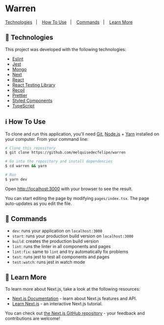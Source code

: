 # Warren

<p>
  <a href="#rocket-technologies">Technologies</a>&nbsp;&nbsp;&nbsp;|&nbsp;&nbsp;&nbsp;
  <a href="#information_source-how-to-use">How To Use</a>&nbsp;&nbsp;&nbsp;|&nbsp;&nbsp;&nbsp;
  <a href="#hammer-commands">Commands</a>&nbsp;&nbsp;&nbsp;|&nbsp;&nbsp;&nbsp;
  <a href="#memo-learn-more">Learn More</a>
</p>

## :rocket: Technologies

This project was developed with the following technologies:

- [Eslint](https://eslint.org/)
- [Jest](https://jestjs.io/)
- [Mongo](https://www.mongodb.com/)
- [Next](https://nextjs.org/)
- [React](https://reactjs.org)
- [React Testing Library](https://testing-library.com/docs/react-testing-library/intro)
- [Recoil](https://recoiljs.org/)
- [Prettier](https://prettier.io/)
- [Styled Components](https://styled-components.com/)
- [TypeScript](https://www.typescriptlang.org/)

## :information_source: How To Use

To clone and run this application, you'll need [Git](https://git-scm.com), [Node.js](https://nodejs.org/) + [Yarn](https://yarnpkg.com/) installed on your computer. From your command line:

```bash
# Clone this repository
$ git clone https://github.com/melquisedecfelipe/warren

# Go into the repository and install dependencies
$ cd warren && yarn

# Run
$ yarn dev
```

Open [http://localhost:3000](http://localhost:3000) with your browser to see the result.

You can start editing the page by modifying `pages/index.tsx`. The page auto-updates as you edit the file.

## :hammer: Commands

- `dev`: runs your application on `localhost:3000`
- `start`: runs your production build version on `localhost:3000`
- `build`: creates the production build version
- `lint`: runs the linter in all components and pages
- `lint:fix`: same to `lint` and try automatically fix problems
- `test`: runs jest to test all components and pages
- `test:watch`: runs jest in watch mode

## :memo: Learn More

To learn more about Next.js, take a look at the following resources:

- [Next.js Documentation](https://nextjs.org/docs) - learn about Next.js features and API.
- [Learn Next.js](https://nextjs.org/learn) - an interactive Next.js tutorial.

You can check out [the Next.js GitHub repository](https://github.com/vercel/next.js/) - your feedback and contributions are welcome!
